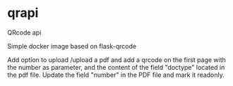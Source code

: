 # qrapi
QRcode api

Simple docker image based on flask-qrcode

Add option to upload /upload a pdf and add a qrcode on the first page with the number as parameter, and the content of the field "doctype" located in the pdf file.
Update the field "number" in the PDF file and mark it readonly.

